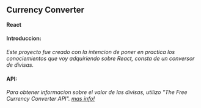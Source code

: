 ## Currency Converter
**React**

#### Introduccion:
*Este proyecto fue creado con la intencion de poner en practica los conociemientos que voy adquiriendo sobre React, consta de un conversor de divisas.*

#### API:
*Para obtener informacion sobre el valor de las divisas, utilizo "The Free Currency Converter API". [mas info!](https://free.currencyconverterapi.com/)*

